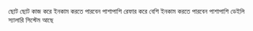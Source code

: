 ছোট ছোট কাজ করে ইনকাম করতে পারবেন পাশাপাশি রেফার করে বেশি ইনকাম করতে পারবেন পাশাপাশি ডেইলি স্যালারি সিস্টেম আছে 
